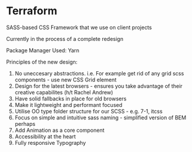 Terraform
=========

SASS-based CSS Framework that we use on client projects

Currently in the process of a complete redesign

Package Manager Used: Yarn

Principles of the new design:
1. No uneccesary abstractions. i.e. For example get rid of any grid scss components - use new CSS Grid element
2. Design for the latest browsers - ensures you take advantage of their creative capabilites (h/t Rachel Andrew)
3. Have solid fallbacks in place for old browsers
4. Make it lightweight and performant focused
5. Utilise OO type folder structure for our SCSS - e.g. 7-1, itcss
6. Focus on simple and intuitive sass naming - simplified version of BEM perhaps
7. Add Animation as a core component
8. Accessibility at the heart
9. Fully responsive Typography
